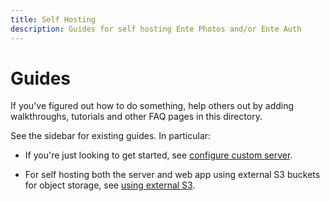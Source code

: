 ```yaml
---
title: Self Hosting
description: Guides for self hosting Ente Photos and/or Ente Auth
---
```


# Guides

If you've figured out how to do something, help others out by adding
walkthroughs, tutorials and other FAQ pages in this directory.

See the sidebar for existing guides. In particular:

* If you're just looking to get started, see [configure custom
  server](custom-server/).

* For self hosting both the server and web app using external S3 buckets for
  object storage, see [using external S3](external-s3).

